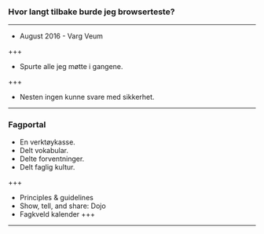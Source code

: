 ### Hvor langt tilbake burde jeg browserteste?

---


* August 2016 - Varg Veum


+++
* Spurte alle jeg møtte i gangene.

+++
* Nesten ingen kunne svare med sikkerhet.



---

### Fagportal

* En verktøykasse.
* Delt vokabular.
* Delte forventninger.
* Delt faglig kultur.

+++

* Principles & guidelines
* Show, tell, and share: Dojo
* Fagkveld kalender
+++

<!--![git-branch](https://git-scm.com/book/en/v2/images/basic-branching-6.png)-->

---

